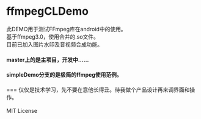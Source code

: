 # ffmpegCLDemo
此DEMO用于测试FFmpeg库在android中的使用。<br>
基于ffmpeg3.0，使用合并的.so文件。<br>
目前已加入图片水印及音视频合成功能。<br>

#### master上的是主项目，开发中……
#### simpleDemo分支的是极简的ffmpeg使用范例。
===
仅仅是技术学习，先不要在意他长得丑。待我做个产品设计再来调界面和操作。
<br><br>
MIT License
